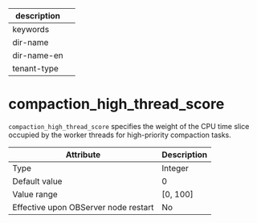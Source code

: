 | description ||
|---|---|
| keywords ||
| dir-name ||
| dir-name-en ||
| tenant-type ||

# compaction_high_thread_score


`compaction_high_thread_score` specifies the weight of the CPU time slice occupied by the worker threads for high-priority compaction tasks.

| **Attribute** | **Description** |
|------------------|----------|
| Type | Integer |
| Default value | 0 |
| Value range | \[0, 100\] |
| Effective upon OBServer node restart | No |
